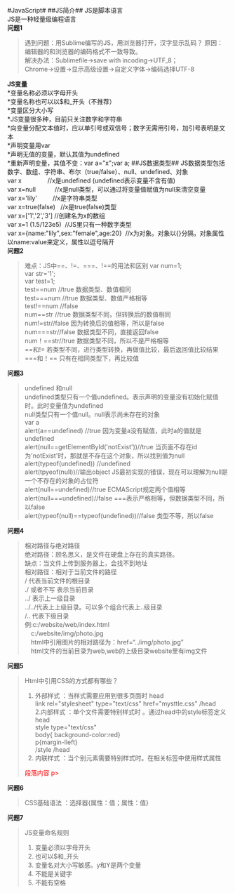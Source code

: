 #JavaScript#
##JS简介##
JS是脚本语言  
JS是一种轻量级编程语言  
**问题1**  
>遇到问题：用Sublime编写的JS，用浏览器打开，汉字显示乱码？
>原因：编辑器的和浏览器的编码格式不一致导致。  
>解决办法：Sublimefile->save with incoding->UTF_8；    
    Chrome->设置->显示高级设置->自定义字体->编码选择UTF-8

**JS变量**  
*变量名称必须以字母开头  
*变量名称也可以以$和_开头（不推荐）  
*变量区分大小写  
*JS变量很多种，目前只关注数字和字符串  
*向变量分配文本值时，应以单引号或双信号；数字无需用引号，加引号表明是文本  
*声明变量用var  
*声明无值的变量，默认其值为undefined  
*重新声明变量，其值不变：var a="x";var a; 
##JS数据类型##
JS数据类型包括数字、数组、字符串、布尔（true/false）、null、undefined、对象  
var x                 //x是undefined (undefined表示变量不含有值)  
var x=null           //x是null类型，可以通过将变量值赋值为null来清空变量  
var x='lily'         //x是字符串类型  
var x=true(false)    //x是true(false)类型  
var x=['1','2','3']  //创建名为x的数组  
var x=1 (1.5/123e5)  //JS里只有一种数字类型  
var x={name:"lily",sex:"female",age:20}  //x为对象。对象以{}分隔，对象属性以name:value来定义，属性以逗号隔开  
**问题2**  
>难点：JS中==、!=、===、!==的用法和区别
>var num=1;  
>var str='1';  
>var test=1;  
>test==num   //true 数据类型、数值相同  
>test===num   //true 数据类型、数值严格相等  
>test!==num  //false   
>num==str //true 数据类型不同，但转换后的数值相同  
>num!=str//false 因为转换后的值相等，所以是false  
>num===str//false 数据类型不同，直接返回false  
>num！==str//true 数据类型不同，所以不是严格相等  
>==和!= 若类型不同，进行类型转换，再做值比较，最后返回值比较结果  
>===和！== 只有在相同类型下，再比较值  

**问题3**  
 >undefined 和null  
 >undefined类型只有一个值undefined。表示声明的变量没有初始化赋值时。此时变量值为undefined    
 >null类型只有一个值null。null表示尚未存在的对象  
 >var a   
 >alert(a==undefined)  //true 因为变量a没有赋值，此时a的值就是undefined  
 >alert(null==getElementById('notExist'))//true 当页面不存在id为'notExist'时，那就是不存在这个对象，所以找到值为null  
 >alert(typeof(undefined)) //undefined   
 >alert(tpyeof(null))//输出object   JS最初实现的错误，现在可以理解为null是一个不存在的对象的占位符  
 >alert(null==undefined)//true  ECMAScript规定两个值相等  
 >alert(null===undefined)//false ===表示严格相等，但数据类型不同，所以false  
 >alert(typeof(null)==typeof(undefined))//false   类型不等，所以false   

**问题4**   
>相对路径与绝对路径  
>绝对路径：顾名思义，是文件在硬盘上存在的真实路径。  
>缺点：当文件上传到服务器上，会找不到地址  
>相对路径：相对于当前文件的路径  
>/ 代表当前文件的根目录   
>./ 或者不写 表示当前目录  
>../ 表示上一级目录  
>../../代表上上级目录。可以多个组合代表上..级目录  
>/.. 代表下级目录  
>例:c:/website/web/index.html  
>　c:/website/img/photo.jpg  
>　html中引用图片的相对路径为：href=“../img/photo.jpg”  
>　html文件的当前目录为web,web的上级目录website里有img文件

**问题5**
>Html中引用CSS的方式都有哪些？  
>1. 外部样式 ：当样式需要应用到很多页面时 
> head  
> link rel="stylesheet" type="text/css" href="mysttle.css"  /head  
> 2.内部样式  ：单个文件需要特别样式时 。通过head中的style标签定义
> head  
> style type="text/css"  
> body{ background-color:red}  
> p{margin-lleft}   
> /style /head   
> 3. 内联样式  ：当个别元素需要特别样式时。在相关标签中使用样式属性   
> <p   
> style="color:red";maigin-left:20px >  
> 段落内容 p>    


 **问题6**  
> CSS基础语法 ：选择器{属性：值；属性：值}   
 
**问题7**  
>JS变量命名规则  
>1. 变量必须以字母开头  
>2. 也可以$和_开头  
>3. 变量名对大小写敏感。y和Y是两个变量  
>4. 不能是关键字  
>5. 不能有空格


